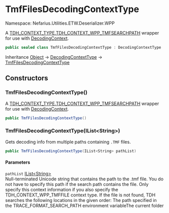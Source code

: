# TmfFilesDecodingContextType

Namespace: Nefarius.Utilities.ETW.Deserializer.WPP

A [TDH_CONTEXT_TYPE.TDH_CONTEXT_WPP_TMFSEARCHPATH](./windows.win32.system.diagnostics.etw.tdh_context_type.md#tdh_context_wpp_tmfsearchpath) wrapper for use with
 [DecodingContext](./nefarius.utilities.etw.deserializer.wpp.decodingcontext.md).

```csharp
public sealed class TmfFilesDecodingContextType : DecodingContextType
```

Inheritance [Object](https://docs.microsoft.com/en-us/dotnet/api/system.object) → [DecodingContextType](./nefarius.utilities.etw.deserializer.wpp.decodingcontexttype.md) → [TmfFilesDecodingContextType](./nefarius.utilities.etw.deserializer.wpp.tmffilesdecodingcontexttype.md)

## Constructors

### <a id="constructors-.ctor"/>**TmfFilesDecodingContextType()**

A [TDH_CONTEXT_TYPE.TDH_CONTEXT_WPP_TMFSEARCHPATH](./windows.win32.system.diagnostics.etw.tdh_context_type.md#tdh_context_wpp_tmfsearchpath) wrapper for use with
 [DecodingContext](./nefarius.utilities.etw.deserializer.wpp.decodingcontext.md).

```csharp
public TmfFilesDecodingContextType()
```

### <a id="constructors-.ctor"/>**TmfFilesDecodingContextType(IList&lt;String&gt;)**

Gets decoding info from multiple paths containing `.TMF` files.

```csharp
public TmfFilesDecodingContextType(IList<String> pathList)
```

#### Parameters

`pathList` [IList&lt;String&gt;](https://docs.microsoft.com/en-us/dotnet/api/system.collections.generic.ilist-1)<br>
Null-terminated Unicode string that contains the path to the .tmf file. You do not have to
 specify this path if the search path contains the file. Only specify this context information if you also specify
 the TDH_CONTEXT_WPP_TMFFILE context type. If the file is not found, TDH searches the following locations in the
 given order:
 The path specified in the TRACE_FORMAT_SEARCH_PATH environment variableThe current folder

